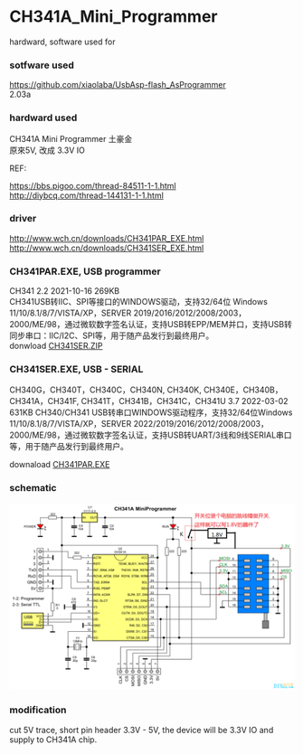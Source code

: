 # CH341A_Mini_Programmer
hardward, software used for  


### sotfware used
https://github.com/xiaolaba/UsbAsp-flash_AsProgrammer  
2.03a


### hardward used
CH341A Mini Programmer 土豪金  
原來5V, 改成 3.3V IO  


REF:  

https://bbs.pigoo.com/thread-84511-1-1.html  
http://diybcq.com/thread-144131-1-1.html  


### driver
http://www.wch.cn/downloads/CH341PAR_EXE.html  
http://www.wch.cn/downloads/CH341SER_EXE.html

### CH341PAR.EXE, USB programmer  
CH341 	2.2 	2021-10-16 	269KB  
CH341USB转IIC、SPI等接口的WINDOWS驱动，支持32/64位 Windows 11/10/8.1/8/7/VISTA/XP，SERVER 2019/2016/2012/2008/2003， 2000/ME/98，通过微软数字签名认证，支持USB转EPP/MEM并口，支持USB转同步串口：IIC/I2C、SPI等，用于随产品发行到最终用户。  
donwload [CH341SER.ZIP](CH341SER.ZIP) 


### CH341SER.EXE, USB - SERIAL  
CH340G，CH340T，CH340C，CH340N, CH340K, CH340E，CH340B，CH341A，CH341F, CH341T，CH341B，CH341C，CH341U 	3.7 	2022-03-02 	631KB
CH340/CH341 USB转串口WINDOWS驱动程序，支持32/64位Windows 11/10/8.1/8/7/VISTA/XP，SERVER 2022/2019/2016/2012/2008/2003，2000/ME/98，通过微软数字签名认证，支持USB转UART/3线和9线SERIAL串口等，用于随产品发行到最终用户。
 
downaload [CH341PAR.EXE](CH341PAR.EXE)  


### schematic
![CH341_mini_programmer.png](CH341_mini_programmer.png)  

### modification
cut 5V trace, short pin header 3.3V - 5V, the device will be 3.3V IO and supply to CH341A chip.  

